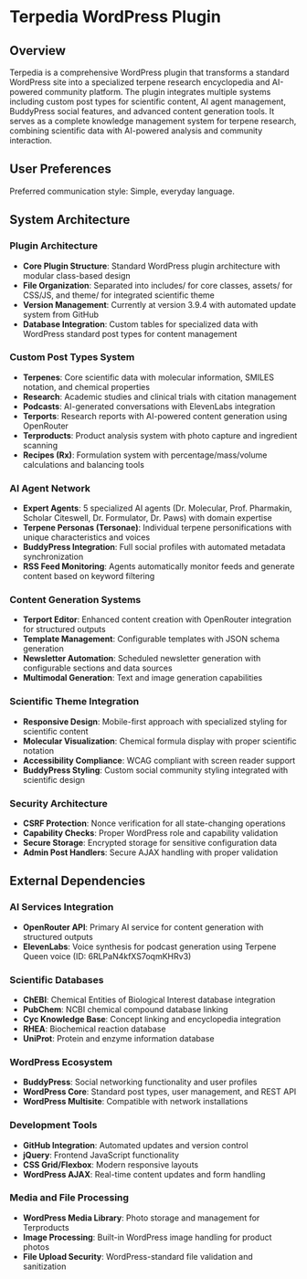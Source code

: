 # Terpedia WordPress Plugin

## Overview

Terpedia is a comprehensive WordPress plugin that transforms a standard WordPress site into a specialized terpene research encyclopedia and AI-powered community platform. The plugin integrates multiple systems including custom post types for scientific content, AI agent management, BuddyPress social features, and advanced content generation tools. It serves as a complete knowledge management system for terpene research, combining scientific data with AI-powered analysis and community interaction.

## User Preferences

Preferred communication style: Simple, everyday language.

## System Architecture

### Plugin Architecture
- **Core Plugin Structure**: Standard WordPress plugin architecture with modular class-based design
- **File Organization**: Separated into includes/ for core classes, assets/ for CSS/JS, and theme/ for integrated scientific theme
- **Version Management**: Currently at version 3.9.4 with automated update system from GitHub
- **Database Integration**: Custom tables for specialized data with WordPress standard post types for content management

### Custom Post Types System
- **Terpenes**: Core scientific data with molecular information, SMILES notation, and chemical properties
- **Research**: Academic studies and clinical trials with citation management
- **Podcasts**: AI-generated conversations with ElevenLabs integration
- **Terports**: Research reports with AI-powered content generation using OpenRouter
- **Terproducts**: Product analysis system with photo capture and ingredient scanning
- **Recipes (Rx)**: Formulation system with percentage/mass/volume calculations and balancing tools

### AI Agent Network
- **Expert Agents**: 5 specialized AI agents (Dr. Molecular, Prof. Pharmakin, Scholar Citeswell, Dr. Formulator, Dr. Paws) with domain expertise
- **Terpene Personas (Tersonae)**: Individual terpene personifications with unique characteristics and voices
- **BuddyPress Integration**: Full social profiles with automated metadata synchronization
- **RSS Feed Monitoring**: Agents automatically monitor feeds and generate content based on keyword filtering

### Content Generation Systems
- **Terport Editor**: Enhanced content creation with OpenRouter integration for structured outputs
- **Template Management**: Configurable templates with JSON schema generation
- **Newsletter Automation**: Scheduled newsletter generation with configurable sections and data sources
- **Multimodal Generation**: Text and image generation capabilities

### Scientific Theme Integration
- **Responsive Design**: Mobile-first approach with specialized styling for scientific content
- **Molecular Visualization**: Chemical formula display with proper scientific notation
- **Accessibility Compliance**: WCAG compliant with screen reader support
- **BuddyPress Styling**: Custom social community styling integrated with scientific design

### Security Architecture
- **CSRF Protection**: Nonce verification for all state-changing operations
- **Capability Checks**: Proper WordPress role and capability validation
- **Secure Storage**: Encrypted storage for sensitive configuration data
- **Admin Post Handlers**: Secure AJAX handling with proper validation

## External Dependencies

### AI Services Integration
- **OpenRouter API**: Primary AI service for content generation with structured outputs
- **ElevenLabs**: Voice synthesis for podcast generation using Terpene Queen voice (ID: 6RLPaN4kfXS7oqmKHRv3)

### Scientific Databases
- **ChEBI**: Chemical Entities of Biological Interest database integration
- **PubChem**: NCBI chemical compound database linking
- **Cyc Knowledge Base**: Concept linking and encyclopedia integration
- **RHEA**: Biochemical reaction database
- **UniProt**: Protein and enzyme information database

### WordPress Ecosystem
- **BuddyPress**: Social networking functionality and user profiles
- **WordPress Core**: Standard post types, user management, and REST API
- **WordPress Multisite**: Compatible with network installations

### Development Tools
- **GitHub Integration**: Automated updates and version control
- **jQuery**: Frontend JavaScript functionality
- **CSS Grid/Flexbox**: Modern responsive layouts
- **WordPress AJAX**: Real-time content updates and form handling

### Media and File Processing
- **WordPress Media Library**: Photo storage and management for Terproducts
- **Image Processing**: Built-in WordPress image handling for product photos
- **File Upload Security**: WordPress-standard file validation and sanitization